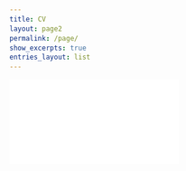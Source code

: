 ```yaml
---
title: CV
layout: page2
permalink: /page/
show_excerpts: true
entries_layout: list
---
```

![cv](CV_Ludivine_Robert.pdf)

